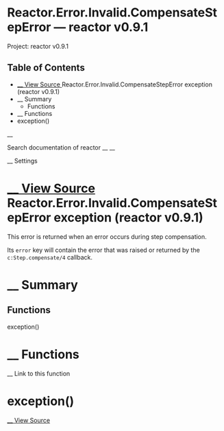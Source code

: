 # Reactor.Error.Invalid.CompensateStepError — reactor v0.9.1

Project: reactor v0.9.1

## Table of Contents

- [ __ View Source ](external_link) Reactor.Error.Invalid.CompensateStepError exception (reactor v0.9.1)
- __ Summary
  - Functions
- __ Functions
- exception()

__

Search documentation of reactor __ __

__ Settings

#  [ __ View Source ](external_link) Reactor.Error.Invalid.CompensateStepError exception (reactor v0.9.1)

This error is returned when an error occurs during step compensation.

Its `error` key will contain the error that was raised or returned by the `c:Step.compensate/4` callback.

#  __ Summary

##  Functions

exception()

#  __ Functions

__ Link to this function

# exception()

[ __ View Source ](external_link)
